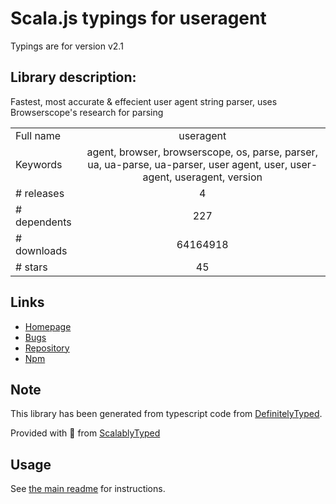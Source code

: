 
# Scala.js typings for useragent

Typings are for version v2.1

## Library description:
Fastest, most accurate & effecient user agent string parser, uses Browserscope's research for parsing

|                    |                 |
| ------------------ | :-------------: |
| Full name          | useragent |
| Keywords           | agent, browser, browserscope, os, parse, parser, ua, ua-parse, ua-parser, user agent, user, user-agent, useragent, version |
| # releases         | 4 |
| # dependents       | 227 |
| # downloads        | 64164918 |
| # stars            | 45 |

## Links
- [Homepage](https://github.com/3rd-Eden/useragent#readme)
- [Bugs](https://github.com/3rd-Eden/useragent/issues)
- [Repository](https://github.com/3rd-Eden/useragent)
- [Npm](https://www.npmjs.com/package/useragent)
    


## Note
This library has been generated from typescript code from [DefinitelyTyped](https://definitelytyped.org).

Provided with :purple_heart: from [ScalablyTyped](https://github.com/oyvindberg/ScalablyTyped)

## Usage
See [the main readme](../../readme.md) for instructions.


